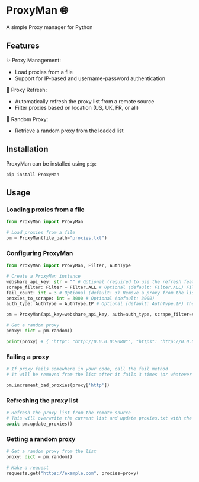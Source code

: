 # ProxyMan 🌐

A simple Proxy manager for Python

## Features

✨ Proxy Management:
- Load proxies from a file
- Support for IP-based and username-password authentication

🔄 Proxy Refresh:
- Automatically refresh the proxy list from a remote source
- Filter proxies based on location (US, UK, FR, or all)

🔀 Random Proxy:
- Retrieve a random proxy from the loaded list

## Installation

ProxyMan can be installed using `pip`:

```shell
pip install ProxyMan
```

## Usage


### Loading proxies from a file
```python
from ProxyMan import ProxyMan

# Load proxies from a file
pm = ProxyMan(file_path="proxies.txt")
```

### Configuring ProxyMan
```python
from ProxyMan import ProxyMan, Filter, AuthType

# Create a ProxyMan instance
webshare_api_key: str = "" # Optional (required to use the refresh feature)
scrape_filter: Filter = Filter.ALL # Optional (default: Filter.ALL) Filter proxies based on location
fail_count: int = 3 # Optional (default: 3) Remove a proxy from the list after it fails this many times
proxies_to_scrape: int = 3000 # Optional (default: 3000)
auth_type: AuthType = AuthType.IP # Optional (default: AuthType.IP) The type of authentication to use (IP or USER_PASS)

pm = ProxyMan(api_key=webshare_api_key, auth=auth_type, scrape_filter=scrape_filter, fail_count=fail_count, proxies_to_scrape=proxies_to_scrape)

# Get a random proxy
proxy: dict = pm.random()

print(proxy) # { "http": "http://0.0.0.0:8080"", "https": "http://0.0.0.0:8080" }
```

### Failing a proxy
```python
# If proxy fails somewhere in your code, call the fail method
# It will be removed from the list after it fails 3 times (or whatever you set fail_count to)

pm.increment_bad_proxies(proxy['http'])
```

### Refreshing the proxy list
```python
# Refresh the proxy list from the remote source
# This will overwrite the current list and update proxies.txt with the new list
await pm.update_proxies()
```

### Getting a random proxy
```python
# Get a random proxy from the list
proxy: dict = pm.random()

# Make a request 
requests.get("https://example.com", proxies=proxy)
```

